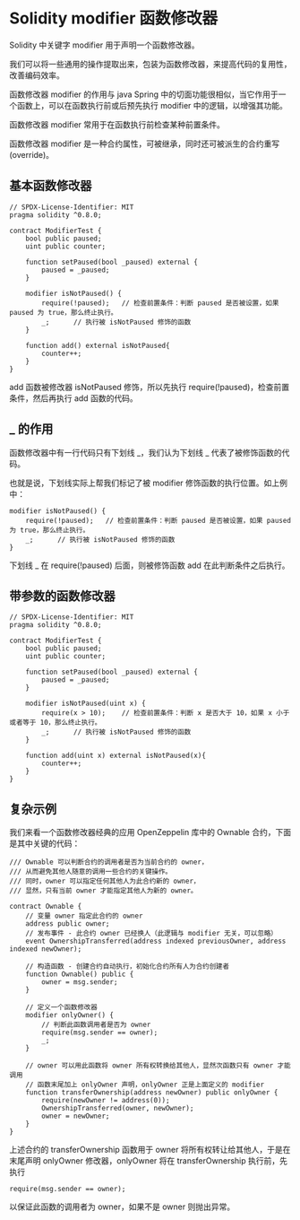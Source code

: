 # Solidity modifier 函数修改器

Solidity 中关键字 modifier 用于声明一个函数修改器。

我们可以将一些通用的操作提取出来，包装为函数修改器，来提高代码的复用性，改善编码效率。

函数修改器 modifier 的作用与 java Spring 中的切面功能很相似，当它作用于一个函数上，可以在函数执行前或后预先执行 modifier 中的逻辑，以增强其功能。

函数修改器 modifier 常用于在函数执行前检查某种前置条件。

函数修改器 modifier 是一种合约属性，可被继承，同时还可被派生的合约重写(override)。

## 基本函数修改器

```solidity
// SPDX-License-Identifier: MIT
pragma solidity ^0.8.0;

contract ModifierTest {
    bool public paused;
    uint public counter;

    function setPaused(bool _paused) external {
        paused = _paused;
    }

    modifier isNotPaused() {
        require(!paused);   // 检查前置条件：判断 paused 是否被设置，如果 paused 为 true，那么终止执行。
        _;      // 执行被 isNotPaused 修饰的函数
    }

    function add() external isNotPaused{
        counter++;
    }
}
```

add 函数被修改器 isNotPaused 修饰，所以先执行 require(!paused)，检查前置条件，然后再执行 add 函数的代码。

## _ 的作用

函数修改器中有一行代码只有下划线 _，我们认为下划线 _ 代表了被修饰函数的代码。

也就是说，下划线实际上帮我们标记了被 modifier 修饰函数的执行位置。如上例中：

```solidity
modifier isNotPaused() {
    require(!paused);   // 检查前置条件：判断 paused 是否被设置，如果 paused 为 true，那么终止执行。
    _;      // 执行被 isNotPaused 修饰的函数
}
```

下划线 _ 在 require(!paused) 后面，则被修饰函数 add 在此判断条件之后执行。

## 带参数的函数修改器

```solidity
// SPDX-License-Identifier: MIT
pragma solidity ^0.8.0;

contract ModifierTest {
    bool public paused;
    uint public counter;

    function setPaused(bool _paused) external {
        paused = _paused;
    }

    modifier isNotPaused(uint x) {
        require(x > 10);    // 检查前置条件：判断 x 是否大于 10，如果 x 小于或者等于 10，那么终止执行。
        _;      // 执行被 isNotPaused 修饰的函数
    }

    function add(uint x) external isNotPaused(x){
        counter++;
    }
}
```

## 复杂示例

我们来看一个函数修改器经典的应用 OpenZeppelin 库中的 Ownable 合约，下面是其中关键的代码：

```solidity
/// Ownable 可以判断合约的调用者是否为当前合约的 owner，
/// 从而避免其他人随意的调用一些合约的关键操作。
/// 同时，owner 可以指定任何其他人为此合约新的 owner，
/// 显然，只有当前 owner 才能指定其他人为新的 owner。

contract Ownable {
    // 变量 owner 指定此合约的 owner
    address public owner;
    // 发布事件 - 此合约 owner 已经换人（此逻辑与 modifier 无关，可以忽略）
    event OwnershipTransferred(address indexed previousOwner, address indexed newOwner);

    // 构造函数 - 创建合约自动执行，初始化合约所有人为合约创建者
    function Ownable() public {
        owner = msg.sender;
    }

    // 定义一个函数修改器
    modifier onlyOwner() {
        // 判断此函数调用者是否为 owner
        require(msg.sender == owner);
        _;
    }

    // owner 可以用此函数将 owner 所有权转换给其他人，显然次函数只有 owner 才能调用
    // 函数末尾加上 onlyOwner 声明，onlyOwner 正是上面定义的 modifier
    function transferOwnership(address newOwner) public onlyOwner {
        require(newOwner != address(0));
        OwnershipTransferred(owner, newOwner);
        owner = newOwner;
    }
}
```

上述合约的 transferOwnership 函数用于 owner 将所有权转让给其他人，于是在末尾声明 onlyOwner 修改器，onlyOwner 将在 transferOwnership 执行前，先执行

```solidity
require(msg.sender == owner);
```

以保证此函数的调用者为 owner，如果不是 owner 则抛出异常。
